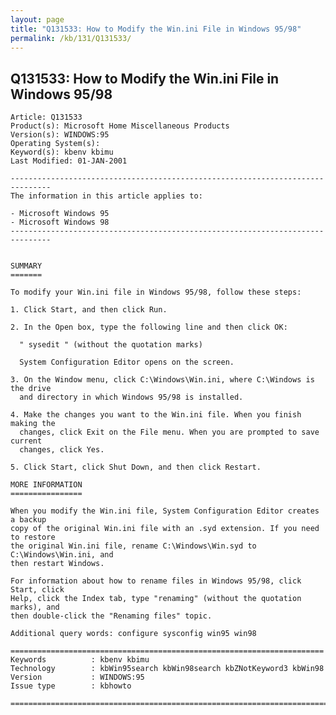 ```yaml
---
layout: page
title: "Q131533: How to Modify the Win.ini File in Windows 95/98"
permalink: /kb/131/Q131533/
---
```


## Q131533: How to Modify the Win.ini File in Windows 95/98

	Article: Q131533
	Product(s): Microsoft Home Miscellaneous Products
	Version(s): WINDOWS:95
	Operating System(s): 
	Keyword(s): kbenv kbimu
	Last Modified: 01-JAN-2001
	
	-------------------------------------------------------------------------------
	The information in this article applies to:
	
	- Microsoft Windows 95 
	- Microsoft Windows 98 
	-------------------------------------------------------------------------------
	
	
	SUMMARY
	=======
	
	To modify your Win.ini file in Windows 95/98, follow these steps:
	
	1. Click Start, and then click Run.
	
	2. In the Open box, type the following line and then click OK:
	
	  " sysedit " (without the quotation marks)
	
	  System Configuration Editor opens on the screen.
	
	3. On the Window menu, click C:\Windows\Win.ini, where C:\Windows is the drive
	  and directory in which Windows 95/98 is installed.
	
	4. Make the changes you want to the Win.ini file. When you finish making the
	  changes, click Exit on the File menu. When you are prompted to save current
	  changes, click Yes.
	
	5. Click Start, click Shut Down, and then click Restart.
	
	MORE INFORMATION
	================
	
	When you modify the Win.ini file, System Configuration Editor creates a backup
	copy of the original Win.ini file with an .syd extension. If you need to restore
	the original Win.ini file, rename C:\Windows\Win.syd to C:\Windows\Win.ini, and
	then restart Windows.
	
	For information about how to rename files in Windows 95/98, click Start, click
	Help, click the Index tab, type "renaming" (without the quotation marks), and
	then double-click the "Renaming files" topic.
	
	Additional query words: configure sysconfig win95 win98
	
	======================================================================
	Keywords          : kbenv kbimu 
	Technology        : kbWin95search kbWin98search kbZNotKeyword3 kbWin98
	Version           : WINDOWS:95
	Issue type        : kbhowto
	
	=============================================================================
	
